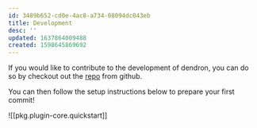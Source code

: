 ```yaml
---
id: 3489b652-cd0e-4ac8-a734-08094dc043eb
title: Development
desc: ''
updated: 1637864009488
created: 1598645869692
---
```


If you would like to contribute to the development of dendron, you can do so by checkout out the [repo](https://github.com/dendronhq/dendron) from github.

You can then follow the setup instructions below to prepare your first commit!

![[pkg.plugin-core.quickstart]]

